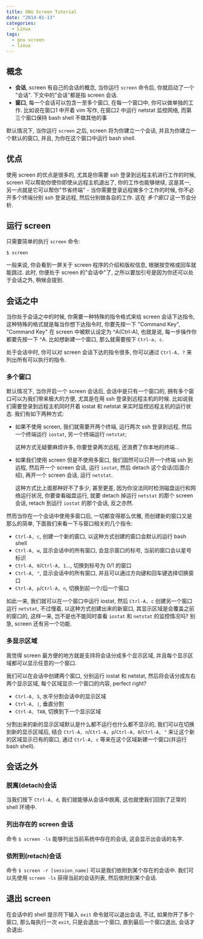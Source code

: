 ```yaml
---
title: GNU Screen Tutorial
date: "2014-01-13"
categories:
  - Linux
tags:
  - gnu screen
  - linux
---
```


## 概念

*   **会话**, screen 有自己的会话的概念, 当你运行 `screen` 命令后, 你就启动了一个 "会话". 下文中的"会话"都是指 screen 会话.
*   **窗口**, 每一个会话可以包含一至多个窗口, 在每一个窗口中, 你可以做单独的工作. 比如说在窗口1 中开着 vim 写作, 在窗口2 中运行 netstat 监控网络, 而第三个窗口保持 bash shell 不做其他的事

默认情况下, 当你运行 `screen` 之后, screen 将为你建立一个会话, 并且为你建立一个默认的窗口, 并且, 为你在这个窗口中运行 bash shell.

## 优点

使用 screen 的优点是很多的, 尤其是你需要 ssh 登录到远程主机进行工作的时候, screen 可以帮助你使你即使从远程主机退出了, 你的工作也能够继续, 这是其一, 另一点就是它可以帮你"节省终端" - 当你需要登录远程做多个工作的时候, 你不必开多个终端分别 ssh 登录远程, 然后分别做各自的工作. 这在 _多个窗口_ 这一节会分析.

## 运行 screen

只需要简单的执行 `screen` 命令: 

    $ screen

一般来说, 你会看到一屏关于 screen 程序的介绍和版权信息, 根据按空格或回车就能跳过. 此时, 你便处于 screen 的"会话中"了, 之所以要加引号是因为你还可以处于会话之外, 稍候会提到.

## 会话之中

当你处于会话之中的时候, 你需要一种特殊的指令格式来给 screen 会话下达指令, 这种特殊的格式就是每当你想下达指令时, 你要先按一下 "Command Key", "Command Key" 在 screen 中被默认设定为 ^A(Ctrl-A), 也就是说, 每一步操作你都要先按一下 ^A. 比如想新建一个窗口, 那么就需要按下 `Ctrl-a, c`.

处于会话中时, 你可以对 screen 会话下达的指令很多, 你可以通过 `Ctrl-A, ?` 来列出所有可以执行的指令.

### 多个窗口

默认情况下, 当你开启一个 screen 会话后, 会话中是只有一个窗口的, 拥有多个窗口可以为我们带来极大的方便, 尤其是在用 ssh 登录到远程主机的时候. 比如说我们需要登录到远程主机同时开着 iostat 和 netstat 来实时监控远程主机的运行状态. 我们有如下两种方式:

*   如果不使用 screen, 我们就需要开两个终端, 运行两次 ssh 登录到远程, 然后一个终端运行 `iostat`, 另一个终端运行 `netstat`; 

    这种方式无疑要麻烦许多, 你要登录两次远程, 还浪费了你本地的终端...

*   如果我们使用 screen 但是不使用多窗口, 我们固然可以只开一个终端 ssh 到远程, 然后开一个 screen 会话, 运行 `iostat`, 然后 detach 这个会话(后面介绍), 再开一个 screen 会话, 运行 `netstat`. 

    这种方式比上面那种好不了多少, 甚至更差, 因为你没法同时检测磁盘运行和网络运行状况, 你要查看磁盘运行, 就要 detach 掉运行 `netstat` 的那个 screen 会话, retach 到运行 `iostat` 的那个会话, 反之亦然.

然而当你在一个会话中使用多窗口后, 一切都变得那么优雅, 而创建新的窗口又是那么的简单, 下面我们来看一下与窗口相关的几个指令: 

*   `Ctrl-A, c`, 创建一个新的窗口, 以这种方式创建的窗口会默认的运行 bash shell
*   `Ctrl-A, w`, 显示会话中的所有窗口, 会显示窗口的标号, 当前的窗口会以星号标识
*   `Ctrl-A, 0`/`Ctrl-A, 1`..., 切换到标号为 0/1 的窗口
*   `Ctrl-A, "`, 显示会话中的所有窗口, 并且可以通过方向键和回车键选择切换窗口
*   `Ctrl-A, p`/`Ctrl-A, n`, 切换到前一个/后一个窗口

如此一来, 我们就可以在一个窗口中运行 iostat, 然后 `Ctrl-A, c` 创建另一个窗口运行 `netstat`, 不过慢着, 以这种方式创建出来的新窗口, 其显示区域是会覆盖之前的窗口的, 这样一来, 岂不是也不能同时查看 `iostat` 和 `netstat` 的监控情况吗? 别急, screen 还有另一个功能.

### 多显示区域

我觉得 screen 最方便的地方就是支持将会话分成多个显示区域, 并且每个显示区域都可以显示任意的一个窗口. 

我们可以在会话中创建两个窗口, 分别运行 iostat 和 netstat, 然后将会话分成左右两个显示区域, 每个区域显示一个窗口的内容, perfect right?

*   `Ctrl-A, S`, 水平分割会话中的显示区域
*   `Ctrl-A, |`, 垂直分割
*   `Ctrl-A, TAB`, 切换到下一个显示区域

分割出来的新的显示区域默认是什么都不运行也什么都不显示的, 我们可以在切换到新的显示区域后, 结合 `Ctrl-A, n`/`Ctrl-A, p`/`Ctrl-A, 0`/`Ctrl-A, "` 来让这个新的区域显示已有的窗口, 通过 `Ctrl-A, c` 等来在这个区域新建一个窗口(并运行 bash shell).

## 会话之外

### 脱离(detach)会话

当我们按下 `Ctrl-A, d`, 我们就能够从会话中脱离, 这也就使我们回到了正常的 shell 环境中.

### 列出存在的 screen 会话

命令 `$ screen -ls` 能够列出当前系统中存在的会话, 这会显示出会话的名字.

### 依附到(retach)会话

命令 `$ screen -r [session_name]` 可以是我们依附到某个存在的会话中. 我们可以先使用 `screen -ls` 获得当前的会话列表, 然后依附到某个会话.

## 退出 screen

在会话中的 shell 提示符下输入 `exit` 命令就可以退出会话, 不过, 如果你开了多个窗口, 那么每执行一次 `exit`, 只是会退出一个窗口, 直到最后一个窗口退出, 会话才会退出.
